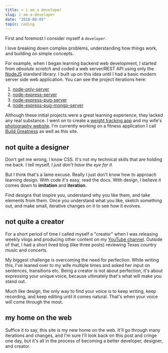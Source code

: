 ```yaml
---
title: ⌨️ i am a developer
slug: i-am-a-developer
date: "2018-08-05"
topic: coding
---
```


First and foremost I consider myself a `developer`.

I love breaking down complex problems, understanding how things work, and building on simple concepts.

For example, when I began learning backend web development, I started from _absolute scratch_ and coded a web server/REST API using only the [NodeJS][node] standard library. I built up on this idea until I had a basic modern server side web application. You can see the project iterations here:

1. [node-only-server][node-only-server]
2. [node-express-server][node-express-server]
3. [node-express-pug-server][node-express-pug-server]
4. [node-express-pug-mongo-server][node-express-pug-mongo-server]

Although these initial projects were a great learning experience, they lacked any real substance. I went on to create a [weight tracking app][weighter] and my wife's [photography website][photogarropy]. I'm currently working on a fitness application I call [Build Greatness][build-greatness] as well as this site.

## not quite a designer

Don't get me wrong, I know CSS. It's not my technical skills that are holding me back. I tell myself, _I just don't have the eye for it._

But I think that's a lame excuse. Really I just don't know how to approach learning design. With code it's easy, read the docs. With design, I believe it comes down to **imitation** and **iteration**.

Find designs that inspire you, understand why you like them, and take elements from them. Once you understand what you like, sketch something out, and make small, iterative changes on it to see how it evolves.

## not quite a creator

For a short period of time I called myself a "creator" when I was releasing weekly vlogs and producing other content on my [YouTube channel][youtube]. Outside of that, I had a short lived blog (like three posts) reviewing Texas country music and concerts.

My biggest challenge is overcoming the need for perfection. While writing this, I've leaned over to my wife multiple times and asked her input on sentences, transitions etc. Being a creator is not about perfection, it's about expressing your unique voice, because ultimately that's what will make you stand out.

Much like design, the only way to find your voice is to keep writing, keep recording, and keep editing until it comes natural. That's when your voice will come through the most.

## my home on the web

Suffice it to say, this site is my new home on the web. It'll go through many iterations and changes, and I'm sure I'll look back on this post and cringe one day, but it's all in the process of becoming a better developer, designer, and creator.

[node]: https://nodejs.org/
[node-only-server]: https://github.com/bradgarropy/node-only-server
[node-express-server]: https://github.com/bradgarropy/node-express-server
[node-express-pug-server]: https://github.com/bradgarropy/node-express-pug-server
[node-express-pug-mongo-server]: https://github.com/bradgarropy/node-express-pug-mongodb-server
[weighter]: https://weighter-react.herokuapp.com/
[photogarropy]: https://photogarropy.netlify.app
[build-greatness]: https://buildgreatness.herokuapp.com/
[youtube]: https://www.youtube.com/user/bradgarropy
